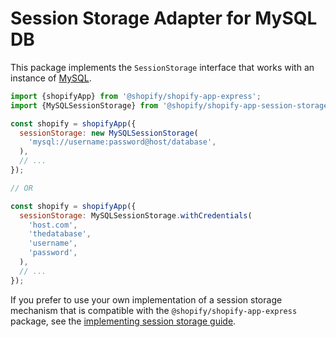 # Session Storage Adapter for MySQL DB

This package implements the `SessionStorage` interface that works with an instance of [MySQL](https://www.mysql.com).

```js
import {shopifyApp} from '@shopify/shopify-app-express';
import {MySQLSessionStorage} from '@shopify/shopify-app-session-storage-mysql';

const shopify = shopifyApp({
  sessionStorage: new MySQLSessionStorage(
    'mysql://username:password@host/database',
  ),
  // ...
});

// OR

const shopify = shopifyApp({
  sessionStorage: MySQLSessionStorage.withCredentials(
    'host.com',
    'thedatabase',
    'username',
    'password',
  ),
  // ...
});
```

If you prefer to use your own implementation of a session storage mechanism that is compatible with the `@shopify/shopify-app-express` package, see the [implementing session storage guide](../shopify-app-session-storage/implementing-session-storage.md).
